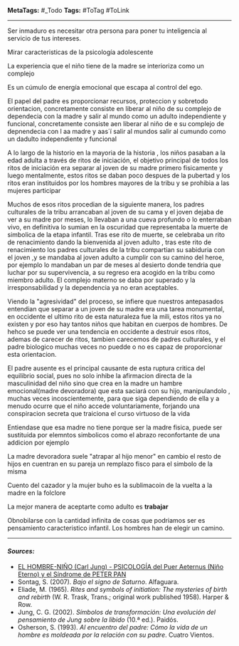 **MetaTags:** #_Todo
**Tags:** #ToTag #ToLink
- - -
Ser inmaduro es necesitar otra persona para poner tu inteligencia al servicio de tus intereses.

Mirar caracteristicas de la psicología adolescente 

La experiencia que el niño tiene de la madre se interioriza como un complejo

Es un cúmulo de energía emocional que escapa al control del ego.

El papel del padre es proporcionar recursos, proteccion y sobretodo orientacion, concretamente consiste en liberar al niño de su complejo de dependecia con la madre y salir al mundo como un adulto independiente y funcional, concretamente consiste aen liberar al niño de e su complejo de depnendecia con l aa madre y aas´í salir al mundos salir al cumundo como un dadulto independiente y funcional

A lo largo de la historio en la mayoria de la historia , los niños pasaban a la edad adulta a través de ritos de iniciación, 
el objetivo principal de todos los ritos de iniciación era separar al joven de su madre primero fisicamente y luego mentalmente,  estos ritos se daban poco despues de la pubertad y los ritos eran instituidos por los hombres mayores de la tribu y se prohibia a las mujeres participar

Muchos de esos ritos procedian de la siguiente manera, los padres culturales de la tribu arrancaban al joven de su cama y el joven dejaba de ver a su madre por meses, lo llevaban a una   cueva profundo o lo enterraban vivo, en definitiva lo sumian en la oscuridad que representaba la muerte de simbolica de la etapa infantil.
Tras ese rito de muerte, se celebraba un rito de renacimiento dando la bienvenida al joven adulto , tras este rito de renacimiento los padres culturales de la tribu compartian su sabiduria con el joven ,y se mandaba al joven adulto a cumplir con su camino del heroe, por ejemplo lo mandaban un par de meses al desierto donde tendria que luchar por su supervivencia, a su regreso era acogido en la tribu como miembro adulto. El complejo materno se daba por superado y la irresponsabilidad y la dependencia ya no eran aceptables.

Viendo la "agresividad" del proceso, se infiere que nuestros antepasados entendian que separar a un joven de su madre era una tarea monumental, en occidente el ultimo rito de esta naturaleza fue la mili, estos ritos ya no existen y por eso hay tantos niños que habitan en cuerpos de hombres. De hehco se puede ver una tendencia en occidente a destruir esos ritos, ademas de carecer de ritos, tambien carecemos de padres culturales, y el padre biologico muchas veces no puedde o no es capaz de proporcionar esta orientacion. 

El padre ausente es el principal causante de esta ruptura critica del equilibrio social, pues no solo inhibe la afirmacion directa de la masculinidad del niño sino que crea en la madre un hambre emocional(madre devoradora) que esta saciará con su hijo, manipulandolo , muchas veces incoscientemente, para que siga dependiendo de ella y a menudo ocurre que el niño accede voluntariamente, forjando una conspiracion secreta que traiciona el curso virtuoso de la vida

Entiendase que esa madre no tiene porque ser la madre fisica, puede ser sustituida por elemntos simbolicos como el abrazo reconfortante de una addicion por ejemplo 

La madre devoradora suele "atrapar al hijo menor" en cambio el resto de hijos en cuentran en su pareja un remplazo fisco para el simbolo de la misma

Cuento del cazador y la mujer buho es la sublimacoin de la vuelta a la madre en la folclore

La mejor manera de aceptarte como adulto es **trabajar**

Obnobilarse con la cantidad infinita de cosas que podriamos ser es pensamiento caracteristico infantil.
Los hombres han de elegir un camino.
- - - 
#### ***Sources:***
- [EL HOMBRE-NIÑO (Carl Jung) - PSICOLOGÍA del Puer Aeternus (Niño Eterno) y el Síndrome de PETER PAN](https://www.youtube.com/watch?v=VfjgU4_JYSw)
- Sontag, S. (2007). *Bajo el signo de Saturno*. Alfaguara.
- Eliade, M. (1965). *Rites and symbols of initiation: The mysteries of birth and rebirth* (W. R. Trask, Trans.; original work published 1958). Harper & Row.
- Jung, C. G. (2002). *Símbolos de transformación: Una evolución del pensamiento de Jung sobre la libido* (10.ª ed.). Paidós.
- Osherson, S. (1993). *Al encuentro del padre: Cómo la vida de un hombre es moldeada por la relación con su padre*. Cuatro Vientos.